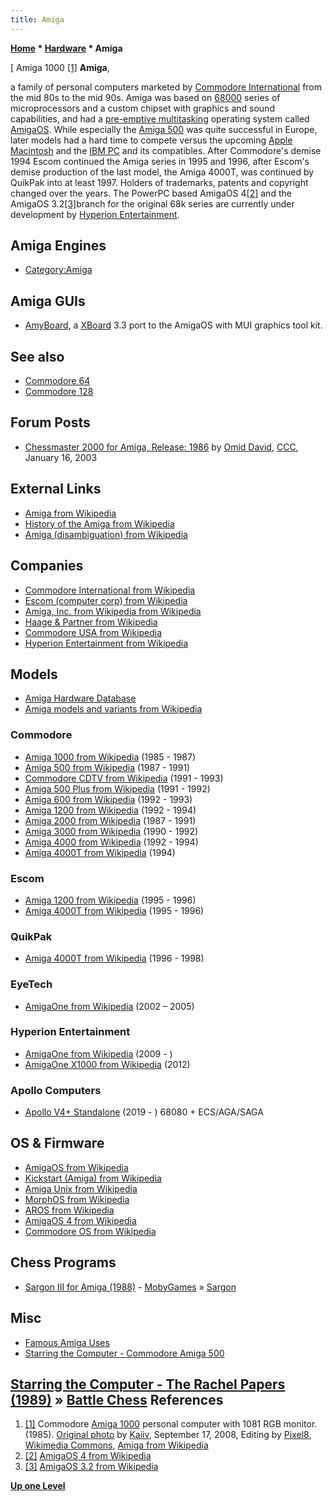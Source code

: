 ```yaml
---
title: Amiga
---
```

**[Home](Home "Home") * [Hardware](Hardware "Hardware") * Amiga**

\[ Amiga 1000 <a id="cite-note-1" href="#cite-ref-1">[1]</a>
**Amiga**,

a family of personal computers marketed by [Commodore International](https://en.wikipedia.org/wiki/Commodore_International) from the mid 80s to the mid 90s. Amiga was based on [68000](68000 "68000") series of microprocessors and a custom chipset with graphics and sound capabilities, and had a [pre-emptive multitasking](https://en.wikipedia.org/wiki/Preemption_%28computing%29#Preemptive_multitasking) operating system called [AmigaOS](https://en.wikipedia.org/wiki/AmigaOS). While especially the [Amiga 500](https://en.wikipedia.org/wiki/Amiga_500) was quite successful in Europe, later models had a hard time to compete versus the upcoming [Apple](index.php?title=Apple&action=edit&redlink=1 "Apple (page does not exist)") [Macintosh](Macintosh "Macintosh") and the [IBM PC](IBM_PC "IBM PC") and its compatibles. After Commodore's demise 1994 Escom continued the Amiga series in 1995 and 1996, after Escom's demise production of the last model, the Amiga 4000T, was continued by QuikPak into at least 1997. Holders of trademarks, patents and copyright changed over the years. The PowerPC based AmigaOS 4<a id="cite-note-2" href="#cite-ref-2">[2]</a> and the AmigaOS 3.2<a id="cite-note-3" href="#cite-ref-3">[3]</a>branch for the original 68k series are currently under development by [Hyperion Entertainment](https://www.hyperion-entertainment.com/).

## Amiga Engines

- [Category:Amiga](Category:Amiga "Category:Amiga")

## Amiga GUIs

- [AmyBoard](https://aminet.net/search?query=Amyboard), a [XBoard](XBoard "XBoard") 3.3 port to the AmigaOS with MUI graphics tool kit.

## See also

- [Commodore 64](Commodore_64 "Commodore 64")
- [Commodore 128](Commodore_128 "Commodore 128")

## Forum Posts

- [Chessmaster 2000 for Amiga, Release: 1986](https://www.stmintz.com/ccc/index.php?id=277597) by [Omid David](Eli_David "Eli David"), [CCC](CCC "CCC"), January 16, 2003

## External Links

- [Amiga from Wikipedia](https://en.wikipedia.org/wiki/Amiga)
- [History of the Amiga from Wikipedia](https://en.wikipedia.org/wiki/History_of_the_Amiga)
- [Amiga (disambiguation) from Wikipedia](https://en.wikipedia.org/wiki/Amiga_%28disambiguation%29)

## Companies

- [Commodore International from Wikipedia](https://en.wikipedia.org/wiki/Commodore_International)
- [Escom (computer corp) from Wikipedia](https://en.wikipedia.org/wiki/Escom_%28computer_corp%29)
- [Amiga, Inc. from Wikipedia from Wikipedia](https://en.wikipedia.org/wiki/Amiga,_Inc.)
- [Haage & Partner from Wikipedia](https://en.wikipedia.org/wiki/Haage_%26_Partner)
- [Commodore USA from Wikipedia](https://en.wikipedia.org/wiki/Commodore_USA)
- [Hyperion Entertainment from Wikipedia](https://en.wikipedia.org/wiki/Hyperion_Entertainment)

## Models

- [Amiga Hardware Database](http://amiga.resource.cx/)
- [Amiga models and variants from Wikipedia](https://en.wikipedia.org/wiki/Amiga_models_and_variants)

### Commodore

- [Amiga 1000 from Wikipedia](https://en.wikipedia.org/wiki/Amiga_1000) (1985 - 1987)
- [Amiga 500 from Wikipedia](https://en.wikipedia.org/wiki/Amiga_500) (1987 - 1991)
- [Commodore CDTV from Wikipedia](https://en.wikipedia.org/wiki/Commodore_CDTV) (1991 - 1993)
- [Amiga 500 Plus from Wikipedia](https://en.wikipedia.org/wiki/Amiga_500_Plus) (1991 - 1992)
- [Amiga 600 from Wikipedia](https://en.wikipedia.org/wiki/Amiga_600) (1992 - 1993)
- [Amiga 1200 from Wikipedia](https://en.wikipedia.org/wiki/Amiga_1200) (1992 - 1994)
- [Amiga 2000 from Wikipedia](https://en.wikipedia.org/wiki/Amiga_2000) (1987 - 1991)
- [Amiga 3000 from Wikipedia](https://en.wikipedia.org/wiki/Amiga_3000) (1990 - 1992)
- [Amiga 4000 from Wikipedia](https://en.wikipedia.org/wiki/Amiga_4000) (1992 - 1994)
- [Amiga 4000T from Wikipedia](https://en.wikipedia.org/wiki/Amiga_4000T) (1994)

### Escom

- [Amiga 1200 from Wikipedia](https://en.wikipedia.org/wiki/Amiga_1200) (1995 - 1996)
- [Amiga 4000T from Wikipedia](https://en.wikipedia.org/wiki/Amiga_4000T) (1995 - 1996)

### QuikPak

- [Amiga 4000T from Wikipedia](https://en.wikipedia.org/wiki/Amiga_4000T) (1996 - 1998)

### EyeTech

- [AmigaOne from Wikipedia](https://en.wikipedia.org/wiki/AmigaOne) (2002 – 2005)

### Hyperion Entertainment

- [AmigaOne from Wikipedia](https://en.wikipedia.org/wiki/AmigaOne) (2009 - )
- [AmigaOne X1000 from Wikipedia](https://en.wikipedia.org/wiki/AmigaOne_X1000) (2012)

### Apollo Computers

- [Apollo V4+ Standalone](http://www.apollo-computer.com/v4standalone.php) (2019 - ) 68080 + ECS/AGA/SAGA

## OS & Firmware

- [AmigaOS from Wikipedia](https://en.wikipedia.org/wiki/AmigaOS)
- [Kickstart (Amiga) from Wikipedia](https://en.wikipedia.org/wiki/Kickstart_%28Amiga%29)
- [Amiga Unix from Wikipedia](https://en.wikipedia.org/wiki/Amiga_Unix)
- [MorphOS from Wikipedia](https://en.wikipedia.org/wiki/MorphOS)
- [AROS from Wikipedia](https://en.wikipedia.org/wiki/AROS_Research_Operating_System)
- [AmigaOS 4 from Wikipedia](https://en.wikipedia.org/wiki/AmigaOS_4)
- [Commodore OS from Wikipedia](https://en.wikipedia.org/wiki/Commodore_OS)

## Chess Programs

- [Sargon III for Amiga (1988)](http://www.mobygames.com/game/sargon-iii) - [MobyGames](https://en.wikipedia.org/wiki/MobyGames) » [Sargon](Sargon "Sargon")

## Misc

- [Famous Amiga Uses](http://wigilius.se/amiga/)
- [Starring the Computer - Commodore Amiga 500](http://starringthecomputer.com/computer.html?c=36)

## [Starring the Computer - The Rachel Papers (1989)](http://starringthecomputer.com/feature.html?f=61) » [Battle Chess](Battle_Chess "Battle Chess") References

1. <a id="cite-ref-1" href="#cite-note-1">[1]</a> Commodore [Amiga 1000](https://en.wikipedia.org/wiki/Amiga_1000) personal computer with 1081 RGB monitor. (1985). [Original photo](https://de.wikipedia.org/wiki/Datei:Amiga_1000_PAL.jpg) by [Kaiiv](https://de.wikipedia.org/wiki/Benutzer:Kaiiv), September 17, 2008, Editing by [Pixel8](https://commons.wikimedia.org/wiki/User:Pixel8), [Wikimedia Commons](https://en.wikipedia.org/wiki/Wikimedia_Commons), [Amiga from Wikipedia](https://en.wikipedia.org/wiki/Amiga)
1. <a id="cite-ref-2" href="#cite-note-2">[2]</a> [AmigaOS 4 from Wikipedia](https://en.wikipedia.org/wiki/AmigaOS#AmigaOS_4.0,_4.1)
1. <a id="cite-ref-3" href="#cite-note-3">[3]</a> [AmigaOS 3.2 from Wikipedia](https://en.wikipedia.org/wiki/AmigaOS#AmigaOS_3.1.4,_3.2)

**[Up one Level](Hardware "Hardware")**

